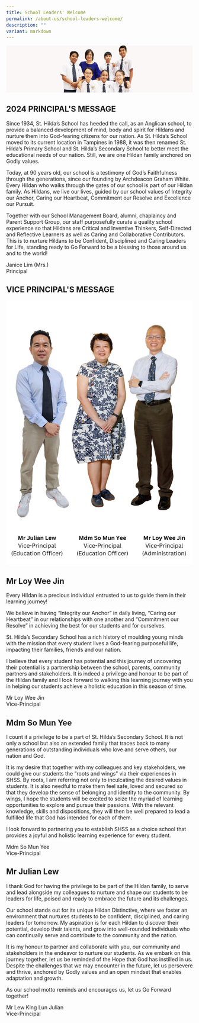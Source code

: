 ```yaml
---
title: School Leaders' Welcome
permalink: /about-us/school-leaders-welcome/
description: ""
variant: markdown
---
```

![](/images/School%20Info/Principal's%20Message.png)


2024 PRINCIPAL'S MESSAGE
-------------------

Since 1934, St. Hilda’s School has heeded the call, as an Anglican school, to provide a balanced development of mind, body and spirit for Hildans and nurture them into God-fearing citizens for our nation. As St. Hilda’s School moved to its current location in Tampines in 1988, it was then renamed St. Hilda’s Primary School and St. Hilda’s Secondary School to better meet the educational needs of our nation. Still, we are one Hildan family anchored on Godly values.

Today, at 90 years old, our school is a testimony of God’s Faithfulness through the generations, since our founding by Archdeacon Graham White. Every Hildan who walks through the gates of our school is part of our Hildan family. As Hildans, we&nbsp;live our lives, guided by our school values of Integrity our Anchor, Caring our Heartbeat, Commitment our Resolve and Excellence our Pursuit.

Together with our School Management Board, alumni, chaplaincy and Parent Support Group, our staff purposefully curate a quality school experience so that Hildans are Critical and Inventive Thinkers, Self-Directed and Reflective Learners as well as Caring and Collaborative Contributors. This is to nurture Hildans to be Confident, Disciplined and Caring Leaders for Life, standing ready to Go Forward to be a blessing to those around us and to the world!

Janice Lim (Mrs.)<br>
Principal

VICE PRINCIPAL'S MESSAGE
------------------------
![](/images/VP_Update_V1.png)



Mr Loy Wee Jin
--------------

<style> { margin:0;} </style>Every Hildan is a precious individual entrusted to us to guide them in their learning journey!
<p></p>
<style> { margin:0;} </style>We believe in having “Integrity our Anchor” in daily living, “Caring our Heartbeat” in our relationships with one another and “Commitment our Resolve” in achieving the best for our students and for ourselves.
<p></p>
<style> { margin:0;} </style>St. Hilda’s Secondary School has a rich history of moulding young minds with the mission that every student lives a God-fearing purposeful life, impacting their families, friends and our nation.
<p></p>
<style> { margin:0;} </style>I believe that every student has potential and this journey of uncovering their potential is a partnership between the school, parents, community partners and stakeholders. It is indeed a privilege and&nbsp;honour&nbsp;to be part of the Hildan family and I look forward to walking this learning journey with you in helping our students achieve a holistic education in this season of time.
<p></p>  
<style> { margin:0;} </style>Mr Loy Wee Jin<br>Vice-Principal

Mdm So Mun Yee
--------------

<style> { margin:0;} </style>I count it a privilege to be a part of St. Hilda’s Secondary School. It is not only a school but also an extended family that traces back to many generations of outstanding individuals who love and serve others, our nation and God.
<p></p>
<style> { margin:0;} </style>It is my desire that together with my colleagues and key stakeholders, we could give our students the “roots and wings” via their experiences in SHSS. By roots, I am referring not only to inculcating the desired values in students. It is also needful to make them feel safe, loved and secured so that they develop the sense of belonging and identity to the community. By wings, I hope the students will be excited to seize the myriad of learning opportunities to explore and pursue their passions. With the relevant knowledge, skills and dispositions, they will then be well prepared to lead a fulfilled life that God has intended for each of them.
<p></p>
<style> { margin:0;} </style> I look forward to partnering you to establish SHSS as a choice school that provides a joyful and holistic learning experience for every student.
<p></p>  
<style> { margin:0;} </style>Mdm So Mun Yee<br>Vice-Principal

Mr Julian Lew
---------------

<style> { margin:0;} </style>I thank God for having the privilege to be part of the Hildan family, to serve and lead alongside my colleagues to nurture and shape our students to be leaders for life, poised and ready to embrace the future and its challenges.&nbsp;
<p></p>
<style> { margin:0;} </style>Our school stands out for its unique Hildan Distinctive, where we foster an environment that nurtures students to be confident, disciplined, and caring leaders for tomorrow. My aspiration is for each Hildan to discover their potential, develop their talents, and grow into well-rounded individuals who can continually serve and contribute to the community and the nation.&nbsp;
<p></p>
<style> { margin:0;} </style>It is my honour to partner and collaborate with you, our community and stakeholders in the endeavor to nurture our students. As we embark on this journey together, let us be reminded of the Hope that God has instilled in us. Despite the challenges that we may encounter in the future, let us persevere and thrive, anchored by Godly values and an open mindset that enables adaptation and growth.
<p></p>
<style> { margin:0;} </style>As our school motto reminds and encourages us, let us Go Forward together!
<p></p>  
<style> { margin:0;} </style>Mr Lew King Lun Julian<br>Vice-Principal